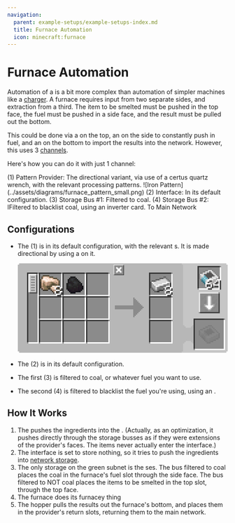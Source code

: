 ```yaml
---
navigation:
  parent: example-setups/example-setups-index.md
  title: Furnace Automation
  icon: minecraft:furnace
---
```


# Furnace Automation

Automation of a <ItemLink id="minecraft:furnace" /> is a bit more complex than automation of simpler machines like a [charger](../example-setups/charger-automation.md).
A furnace requires input from two separate sides, and extraction from a third. The item to be smelted must be pushed in the top face,
the fuel must be pushed in a side face, and the result must be pulled out the bottom. 

This could be done via a <ItemLink id="pattern_provider" />
on the top, an <ItemLink id="export_bus" /> on the side to constantly push in fuel, and an <ItemLink id="import_bus" /> on
the bottom to import the results into the network. However, this uses 3 [channels](../ae2-mechanics/channels.md).

Here's how you can do it with just 1 channel:

<GameScene zoom="6">
  <ImportStructure src="../assets/assemblies/furnace_automation.snbt" />

<BoxAnnotation color="#dddddd" min="1 0 0" max="2 1 1">
        (1) Pattern Provider: The directional variant, via use of a certus quartz wrench, with the relevant processing patterns.
        ![Iron Pattern](../assets/diagrams/furnace_pattern_small.png)
  </BoxAnnotation>

<BoxAnnotation color="#dddddd" min="1 1 0" max="2 1.3 1">
        (2) Interface: In its default configuration.
  </BoxAnnotation>

<BoxAnnotation color="#dddddd" min="1 1 0" max="1.3 2 1">
        (3) Storage Bus #1: Filtered to coal.
        <ItemImage id="minecraft:coal" scale="2" />
  </BoxAnnotation>

<BoxAnnotation color="#dddddd" min="0 2 0" max="1 2.3 1">
        (4) Storage Bus #2: IFiltered to blacklist coal, using an inverter card.
        <Row><ItemImage id="minecraft:coal" scale="2" /><ItemImage id="inverter_card" scale="2" /></Row>
  </BoxAnnotation>

<DiamondAnnotation pos="4 0.5 0.5" color="#00ff00">
        To Main Network
    </DiamondAnnotation>

  <IsometricCamera yaw="195" pitch="30" />
</GameScene>

## Configurations

* The <ItemLink id="pattern_provider" /> (1) is in its default configuration, with the relevant <ItemLink id="processing_pattern" />s.
    It is made directional by using a <ItemLink id="certus_quartz_wrench" /> on it.

  ![Iron Pattern](../assets/diagrams/furnace_pattern.png)

* The <ItemLink id="interface" /> (2) is in its default configuration.
* The first <ItemLink id="storage_bus" /> (3) is filtered to coal, or whatever fuel you want to use.
* The second <ItemLink id="storage_bus" /> (4) is filtered to blacklist the fuel you're using, using an <ItemLink id="inverter_card" />.

## How It Works

1. The <ItemLink id="pattern_provider" /> pushes the ingredients into the <ItemLink id="interface" />.
   (Actually, as an optimization, it pushes directly through the storage busses as if they were extensions of the provider's faces. The items never actually enter the interface.)
2. The interface is set to store nothing, so it tries to push the ingredients into [network storage](../ae2-mechanics/import-export-storage.md).
3. The only storage on the green subnet is the <ItemLink id="storage_bus" />ses. The bus filtered to coal places the coal in the furnace's fuel slot through the side face.
    The bus filtered to NOT coal places the items to be smelted in the top slot, through the top face.
4. The furnace does its furnacey thing
5. The hopper pulls the results out the furnace's bottom, and places them in the provider's return slots, returning them to the main network.
